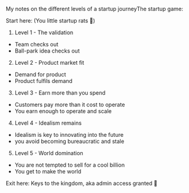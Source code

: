 My notes on the different levels of a startup journey<!--more-->The startup game:

Start here: (You little startup rats 🐀)

1. Level 1 - The validation
- Team checks out
- Ball-park idea checks out

2. Level 2 - Product market fit
- Demand for product
- Product fulfils demand

3. Level 3 - Earn more than you spend
- Customers pay more than it cost to operate
- You earn enough to operate and scale

4. Level 4 - Idealism remains
- Idealism is key to innovating into the future
- you avoid becoming bureaucratic and stale

5. Level 5 - World domination
- You are not tempted to sell for a cool billion
- You get to make the world

Exit here: Keys to the kingdom, aka admin access granted 👑
